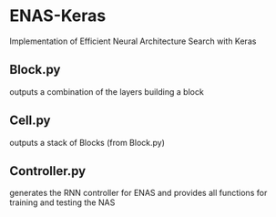 # ENAS-Keras
Implementation of Efficient Neural Architecture Search with Keras


## Block.py
outputs a combination of the layers building a block

## Cell.py
outputs a stack of Blocks (from Block.py)

## Controller.py
generates the RNN controller for ENAS and provides all functions for training and testing the NAS